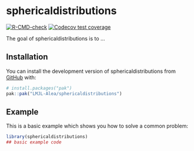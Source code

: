 
<!-- README.md is generated from README.Rmd. Please edit that file -->

# sphericaldistributions

<!-- badges: start -->

[![R-CMD-check](https://github.com/LMJL-Alea/sphericaldistributions/actions/workflows/R-CMD-check.yaml/badge.svg)](https://github.com/LMJL-Alea/sphericaldistributions/actions/workflows/R-CMD-check.yaml)
[![Codecov test
coverage](https://codecov.io/gh/LMJL-Alea/sphericaldistributions/graph/badge.svg)](https://app.codecov.io/gh/LMJL-Alea/sphericaldistributions/tree/master)
<!-- badges: end -->

The goal of sphericaldistributions is to …

## Installation

You can install the development version of sphericaldistributions from
[GitHub](https://github.com/) with:

``` r
# install.packages("pak")
pak::pak("LMJL-Alea/sphericaldistributions")
```

## Example

This is a basic example which shows you how to solve a common problem:

``` r
library(sphericaldistributions)
## basic example code
```
